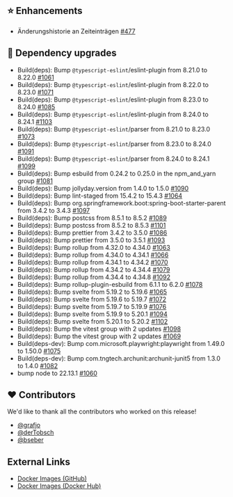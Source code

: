 ## ⭐ Enhancements

- Änderungshistorie an Zeiteinträgen [#477](https://github.com/urlaubsverwaltung/zeiterfassung/issues/477)

## 🔨 Dependency upgrades

- Build(deps): Bump `@typescript-eslint`/eslint-plugin from 8.21.0 to 8.22.0 [#1061](https://github.com/urlaubsverwaltung/zeiterfassung/pull/1061)
- Build(deps): Bump `@typescript-eslint`/eslint-plugin from 8.22.0 to 8.23.0 [#1071](https://github.com/urlaubsverwaltung/zeiterfassung/pull/1071)
- Build(deps): Bump `@typescript-eslint`/eslint-plugin from 8.23.0 to 8.24.0 [#1085](https://github.com/urlaubsverwaltung/zeiterfassung/pull/1085)
- Build(deps): Bump `@typescript-eslint`/eslint-plugin from 8.24.0 to 8.24.1 [#1103](https://github.com/urlaubsverwaltung/zeiterfassung/pull/1103)
- Build(deps): Bump `@typescript-eslint`/parser from 8.21.0 to 8.23.0 [#1073](https://github.com/urlaubsverwaltung/zeiterfassung/pull/1073)
- Build(deps): Bump `@typescript-eslint`/parser from 8.23.0 to 8.24.0 [#1091](https://github.com/urlaubsverwaltung/zeiterfassung/pull/1091)
- Build(deps): Bump `@typescript-eslint`/parser from 8.24.0 to 8.24.1 [#1099](https://github.com/urlaubsverwaltung/zeiterfassung/pull/1099)
- Build(deps): Bump esbuild from 0.24.2 to 0.25.0 in the npm_and_yarn group [#1081](https://github.com/urlaubsverwaltung/zeiterfassung/pull/1081)
- Build(deps): Bump jollyday.version from 1.4.0 to 1.5.0 [#1090](https://github.com/urlaubsverwaltung/zeiterfassung/pull/1090)
- Build(deps): Bump lint-staged from 15.4.2 to 15.4.3 [#1064](https://github.com/urlaubsverwaltung/zeiterfassung/pull/1064)
- Build(deps): Bump org.springframework.boot:spring-boot-starter-parent from 3.4.2 to 3.4.3 [#1097](https://github.com/urlaubsverwaltung/zeiterfassung/pull/1097)
- Build(deps): Bump postcss from 8.5.1 to 8.5.2 [#1089](https://github.com/urlaubsverwaltung/zeiterfassung/pull/1089)
- Build(deps): Bump postcss from 8.5.2 to 8.5.3 [#1101](https://github.com/urlaubsverwaltung/zeiterfassung/pull/1101)
- Build(deps): Bump prettier from 3.4.2 to 3.5.0 [#1086](https://github.com/urlaubsverwaltung/zeiterfassung/pull/1086)
- Build(deps): Bump prettier from 3.5.0 to 3.5.1 [#1093](https://github.com/urlaubsverwaltung/zeiterfassung/pull/1093)
- Build(deps): Bump rollup from 4.32.0 to 4.34.0 [#1063](https://github.com/urlaubsverwaltung/zeiterfassung/pull/1063)
- Build(deps): Bump rollup from 4.34.0 to 4.34.1 [#1066](https://github.com/urlaubsverwaltung/zeiterfassung/pull/1066)
- Build(deps): Bump rollup from 4.34.1 to 4.34.2 [#1070](https://github.com/urlaubsverwaltung/zeiterfassung/pull/1070)
- Build(deps): Bump rollup from 4.34.2 to 4.34.4 [#1079](https://github.com/urlaubsverwaltung/zeiterfassung/pull/1079)
- Build(deps): Bump rollup from 4.34.4 to 4.34.8 [#1092](https://github.com/urlaubsverwaltung/zeiterfassung/pull/1092)
- Build(deps): Bump rollup-plugin-esbuild from 6.1.1 to 6.2.0 [#1078](https://github.com/urlaubsverwaltung/zeiterfassung/pull/1078)
- Build(deps): Bump svelte from 5.19.2 to 5.19.6 [#1065](https://github.com/urlaubsverwaltung/zeiterfassung/pull/1065)
- Build(deps): Bump svelte from 5.19.6 to 5.19.7 [#1072](https://github.com/urlaubsverwaltung/zeiterfassung/pull/1072)
- Build(deps): Bump svelte from 5.19.7 to 5.19.9 [#1076](https://github.com/urlaubsverwaltung/zeiterfassung/pull/1076)
- Build(deps): Bump svelte from 5.19.9 to 5.20.1 [#1094](https://github.com/urlaubsverwaltung/zeiterfassung/pull/1094)
- Build(deps): Bump svelte from 5.20.1 to 5.20.2 [#1102](https://github.com/urlaubsverwaltung/zeiterfassung/pull/1102)
- Build(deps): Bump the vitest group with 2 updates [#1098](https://github.com/urlaubsverwaltung/zeiterfassung/pull/1098)
- Build(deps): Bump the vitest group with 2 updates [#1069](https://github.com/urlaubsverwaltung/zeiterfassung/pull/1069)
- Build(deps-dev): Bump com.microsoft.playwright:playwright from 1.49.0 to 1.50.0 [#1075](https://github.com/urlaubsverwaltung/zeiterfassung/pull/1075)
- Build(deps-dev): Bump com.tngtech.archunit:archunit-junit5 from 1.3.0 to 1.4.0 [#1082](https://github.com/urlaubsverwaltung/zeiterfassung/pull/1082)
- bump node to 22.13.1 [#1060](https://github.com/urlaubsverwaltung/zeiterfassung/pull/1060)

## ❤️ Contributors

We'd like to thank all the contributors who worked on this release!

- [@grafjo](https://github.com/grafjo)
- [@derTobsch](https://github.com/derTobsch)
- [@bseber](https://github.com/bseber)
## External Links

- [Docker Images (GitHub)](https://github.com/urlaubsverwaltung/zeiterfassung/pkgs/container/zeiterfassung%2Fzeiterfassung)
- [Docker Images (Docker Hub)](https://hub.docker.com/r/urlaubsverwaltung/zeiterfassung)
